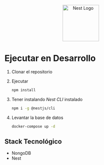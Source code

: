 <p align="center">
  <a href="http://nestjs.com/" target="blank"><img src="https://nestjs.com/img/logo-small.svg" width="120" alt="Nest Logo" /></a>
</p>

# Ejecutar en Desarrollo

1. Clonar el repositorio
2. Ejecutar

   ```bash
   npm install
   ```

3. Tener instalando *Nest CLI* instalado

    ```bash
    npm i -g @nestjs/cli
    ```

4. Levantar la base de datos

    ```bash
    docker-compose up -d
    ```

## Stack Tecnológico

* NongoDB
* Nest
